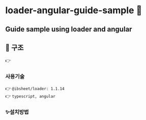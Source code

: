 # loader-angular-guide-sample 👋
## Guide sample using loader and angular

## 📖 구조

👉

### 사용기술

👉 `@ibsheet/loader: 1.1.14` <br/>
👉 `typescript, angular`

### ✨설치방법
